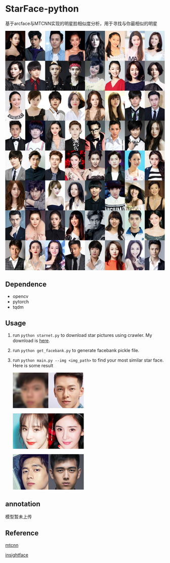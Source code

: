 # StarFace-python

基于arcface与MTCNN实现的明星脸相似度分析，用于寻找与你最相似的明星

![](cat.jpg)

## Dependence

* opencv
* pytorch
* tqdm

## Usage

1. run `python starnet.py` to download star pictures using crawler. My download is [here](https://pan.baidu.com/s/1PsyzeuNuMapmf7FwYqZ_Rg).

2. run `python get_facebank.py` to generate facebank pickle file.

3. run `python main.py --img <img_path>` to find your most similar star face. Here is some result

   ![myresult](example/myresult.png)

   ![result2](example/result2.png)

   ![result3](example/result3.png)

## annotation

模型暂未上传

## Reference

[mtcnn](https://github.com/TropComplique/mtcnn-pytorch)

[insightface](https://github.com/TreB1eN/InsightFace_Pytorch)